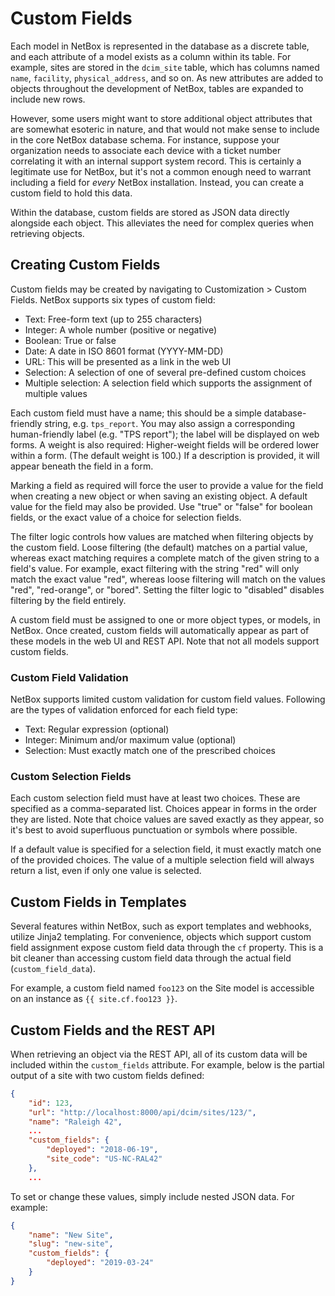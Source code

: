 # Custom Fields

Each model in NetBox is represented in the database as a discrete table, and each attribute of a model exists as a column within its table. For example, sites are stored in the `dcim_site` table, which has columns named `name`, `facility`, `physical_address`, and so on. As new attributes are added to objects throughout the development of NetBox, tables are expanded to include new rows.

However, some users might want to store additional object attributes that are somewhat esoteric in nature, and that would not make sense to include in the core NetBox database schema. For instance, suppose your organization needs to associate each device with a ticket number correlating it with an internal support system record. This is certainly a legitimate use for NetBox, but it's not a common enough need to warrant including a field for _every_ NetBox installation. Instead, you can create a custom field to hold this data.

Within the database, custom fields are stored as JSON data directly alongside each object. This alleviates the need for complex queries when retrieving objects.

## Creating Custom Fields

Custom fields may be created by navigating to Customization > Custom Fields. NetBox supports six types of custom field:

* Text: Free-form text (up to 255 characters)
* Integer: A whole number (positive or negative)
* Boolean: True or false
* Date: A date in ISO 8601 format (YYYY-MM-DD)
* URL: This will be presented as a link in the web UI
* Selection: A selection of one of several pre-defined custom choices
* Multiple selection: A selection field which supports the assignment of multiple values

Each custom field must have a name; this should be a simple database-friendly string, e.g. `tps_report`. You may also assign a corresponding human-friendly label (e.g. "TPS report"); the label will be displayed on web forms. A weight is also required: Higher-weight fields will be ordered lower within a form. (The default weight is 100.) If a description is provided, it will appear beneath the field in a form.

Marking a field as required will force the user to provide a value for the field when creating a new object or when saving an existing object. A default value for the field may also be provided. Use "true" or "false" for boolean fields, or the exact value of a choice for selection fields.

The filter logic controls how values are matched when filtering objects by the custom field. Loose filtering (the default) matches on a partial value, whereas exact matching requires a complete match of the given string to a field's value. For example, exact filtering with the string "red" will only match the exact value "red", whereas loose filtering will match on the values "red", "red-orange", or "bored". Setting the filter logic to "disabled" disables filtering by the field entirely.

A custom field must be assigned to one or more object types, or models, in NetBox. Once created, custom fields will automatically appear as part of these models in the web UI and REST API. Note that not all models support custom fields.

### Custom Field Validation

NetBox supports limited custom validation for custom field values. Following are the types of validation enforced for each field type:

* Text: Regular expression (optional)
* Integer: Minimum and/or maximum value (optional)
* Selection: Must exactly match one of the prescribed choices

### Custom Selection Fields

Each custom selection field must have at least two choices. These are specified as a comma-separated list. Choices appear in forms in the order they are listed. Note that choice values are saved exactly as they appear, so it's best to avoid superfluous punctuation or symbols where possible.

If a default value is specified for a selection field, it must exactly match one of the provided choices. The value of a multiple selection field will always return a list, even if only one value is selected.

## Custom Fields in Templates

Several features within NetBox, such as export templates and webhooks, utilize Jinja2 templating. For convenience, objects which support custom field assignment expose custom field data through the `cf` property. This is a bit cleaner than accessing custom field data through the actual field (`custom_field_data`).

For example, a custom field named `foo123` on the Site model is accessible on an instance as `{{ site.cf.foo123 }}`.

## Custom Fields and the REST API

When retrieving an object via the REST API, all of its custom data will be included within the `custom_fields` attribute. For example, below is the partial output of a site with two custom fields defined:

```json
{
    "id": 123,
    "url": "http://localhost:8000/api/dcim/sites/123/",
    "name": "Raleigh 42",
    ...
    "custom_fields": {
        "deployed": "2018-06-19",
        "site_code": "US-NC-RAL42"
    },
    ...
```

To set or change these values, simply include nested JSON data. For example:

```json
{
    "name": "New Site",
    "slug": "new-site",
    "custom_fields": {
        "deployed": "2019-03-24"
    }
}
```
